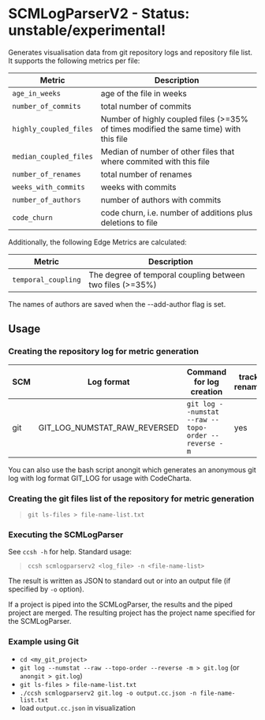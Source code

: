 # SCMLogParserV2 - Status: unstable/experimental!

Generates visualisation data from git repository logs and repository file list. It supports the following metrics per file:

| Metric                 | Description                                                                           |
| ---------------------- | ------------------------------------------------------------------------------------- |
| `age_in_weeks`         | age of the file in weeks                                                              |
| `number_of_commits`    | total number of commits                                                               |
| `highly_coupled_files` | Number of highly coupled files (>=35% of times modified the same time) with this file |
| `median_coupled_files` | Median of number of other files that where commited with this file                    |
| `number_of_renames`    | total number of renames                                                               |
| `weeks_with_commits`   | weeks with commits                                                                    |
| `number_of_authors`    | number of authors with commits                                                        |
| `code_churn`           | code churn, i.e. number of additions plus deletions to file                           |

Additionally, the following Edge Metrics are calculated:

| Metric              | Description                                               |
| ------------------- | --------------------------------------------------------- |
| `temporal_coupling` | The degree of temporal coupling between two files (>=35%) |

The names of authors are saved when the --add-author flag is set.

## Usage

### Creating the repository log for metric generation

| SCM | Log format                    | Command for log creation                              | tracks renames | ignores deleted files | supports code churn |
| --- | ----------------------------- | ----------------------------------------------------- | -------------- | --------------------- | ------------------- |
| git | GIT_LOG_NUMSTAT_RAW_REVERSED  | `git log --numstat --raw --topo-order --reverse -m`   | yes            | yes                   | yes                 |

You can also use the bash script anongit which generates an anonymous git log with log format GIT_LOG for usage with CodeCharta.

### Creating the git files list of the repository for metric generation
> `git ls-files > file-name-list.txt`

### Executing the SCMLogParser

See `ccsh -h` for help. Standard usage:

> `ccsh scmlogparserv2 <log_file> -n <file-name-list>`

The result is written as JSON to standard out or into an output file (if specified by `-o` option).

If a project is piped into the SCMLogParser, the results and the piped project are merged.
The resulting project has the project name specified for the SCMLogParser.

### Example using Git

-   `cd <my_git_project>`
-   `git log --numstat --raw --topo-order --reverse -m > git.log` (or `anongit > git.log`)
-   `git ls-files > file-name-list.txt`
-   `./ccsh scmlogparserv2 git.log -o output.cc.json -n file-name-list.txt`
-   load `output.cc.json` in visualization
